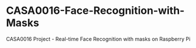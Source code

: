# CASA0016-Face-Recognition-with-Masks
CASA0016 Project - Real-time Face Recognition with masks on Raspberry Pi
